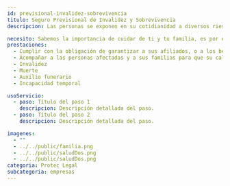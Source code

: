 ```yaml
---
id: previsional-invalidez-sobrevivencia
titulo: Seguro Previsional de Invalidez y Sobrevivencia
descripcion: Las personas se exponen en su cotidianidad a diversos riesgos no relacionados con su actividad laboral o productiva. Un accidente puede causarle a alguien una invalidez y, con ello, la imposibilidad de trabajar y recibir ingresos que aseguren su calidad de vida y la de su familia. En otra situación infortunada, el afectado podría fallecer. En ambos casos, las administradoras de fon​dos de pensiones y cesantías cumplen un​a responsabilidad esencial porque, de acuerdo con la Ley 100 de 1993, deben garantizar el pago de una pensión a la persona que quedó con una invalidez o a los beneficiarios de quien haya muerto. El Seguro Previsional de Invalidez y Sobrevivencia es el apoyo que su AFP necesita para completar el capital que les falta a sus afiliados o beneficiarios para pensionarse y así responder por sus obligaciones según lo determinan las leyes vigentes de Colombia.

necesito: Sabemos la importancia de cuidar de ti y tu familia, es por ello que, te brindamos las mejores opciones que te permitirán disfrutar de los momentos más especiales de tu vida con tranquilidad.
prestaciones: 
  - Cumplir con la obligación de garantizar a sus afiliados, o a los beneficiarios de estos, el acceso a una pensión cuando queden con una invalidez o fallezcan.
  - Acompañar a las personas afectadas y a sus familias para que su calidad de vida no desmejore.
  - Invalidez
  - Muerte
  - Auxilio funerario
  - Incapacidad temporal

usoServicio:
  - paso: Título del paso 1
    descripcion: Descripción detallada del paso.
  - paso: Título del paso 2
    descripcion: Descripción detallada del paso.

imagenes:
  - ""
  - ../../public/familia.png
  - ../../public/saludDos.png
  - ../../public/saludDos.png
categoria: Protec Legal
subcategoria: empresas
---
```

